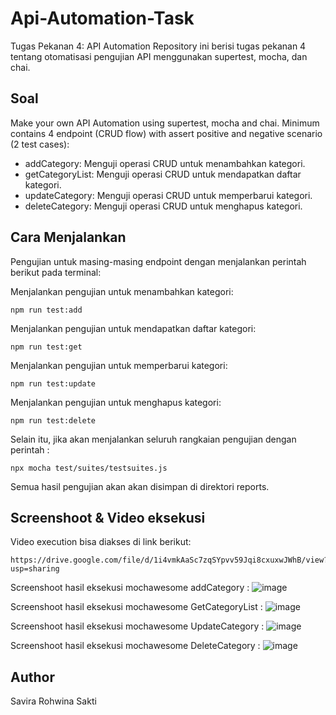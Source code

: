 # Api-Automation-Task
Tugas Pekanan 4: API Automation
Repository ini berisi tugas pekanan 4 tentang otomatisasi pengujian API menggunakan supertest, mocha, dan chai.


## Soal
Make your own API Automation using supertest, mocha and chai. Minimum contains 4 endpoint (CRUD flow) with assert positive and negative scenario (2 test cases): 

- addCategory: Menguji operasi CRUD untuk menambahkan kategori.
- getCategoryList: Menguji operasi CRUD untuk mendapatkan daftar kategori.
- updateCategory: Menguji operasi CRUD untuk memperbarui kategori.
- deleteCategory: Menguji operasi CRUD untuk menghapus kategori.

## Cara Menjalankan
Pengujian untuk masing-masing endpoint dengan menjalankan perintah berikut pada terminal:

Menjalankan pengujian untuk menambahkan kategori:
```
npm run test:add
```

Menjalankan pengujian untuk mendapatkan daftar kategori:
```
npm run test:get
```

Menjalankan pengujian untuk memperbarui kategori:
```
npm run test:update
```

Menjalankan pengujian untuk menghapus kategori:
```
npm run test:delete
```

Selain itu, jika akan menjalankan seluruh rangkaian pengujian dengan perintah :

```
npx mocha test/suites/testsuites.js
```

Semua hasil pengujian akan akan disimpan di direktori reports.

## Screenshoot & Video eksekusi 
Video execution bisa diakses di link berikut:
```
https://drive.google.com/file/d/1i4vmkAaSc7zqSYpvv59Jqi8cxuxwJWhB/view?usp=sharing
```

Screenshoot hasil eksekusi mochawesome addCategory :
![image](https://github.com/savirarohwinas/Api-Automation-Task/assets/72561896/00405d0d-1f55-40d2-a410-ae93415cd296)

Screenshoot hasil eksekusi mochawesome GetCategoryList :
![image](https://github.com/savirarohwinas/Api-Automation-Task/assets/72561896/75c8348b-d871-4a72-aa43-d7a3f9e48904)

Screenshoot hasil eksekusi mochawesome UpdateCategory :
![image](https://github.com/savirarohwinas/Api-Automation-Task/assets/72561896/e6d8bc99-9618-4c46-87f7-d5ea9b2f090d)

Screenshoot hasil eksekusi mochawesome DeleteCategory :
![image](https://github.com/savirarohwinas/Api-Automation-Task/assets/72561896/8ba089f3-04d9-414d-bfac-0bf41d976ee8)


## Author
Savira Rohwina Sakti


